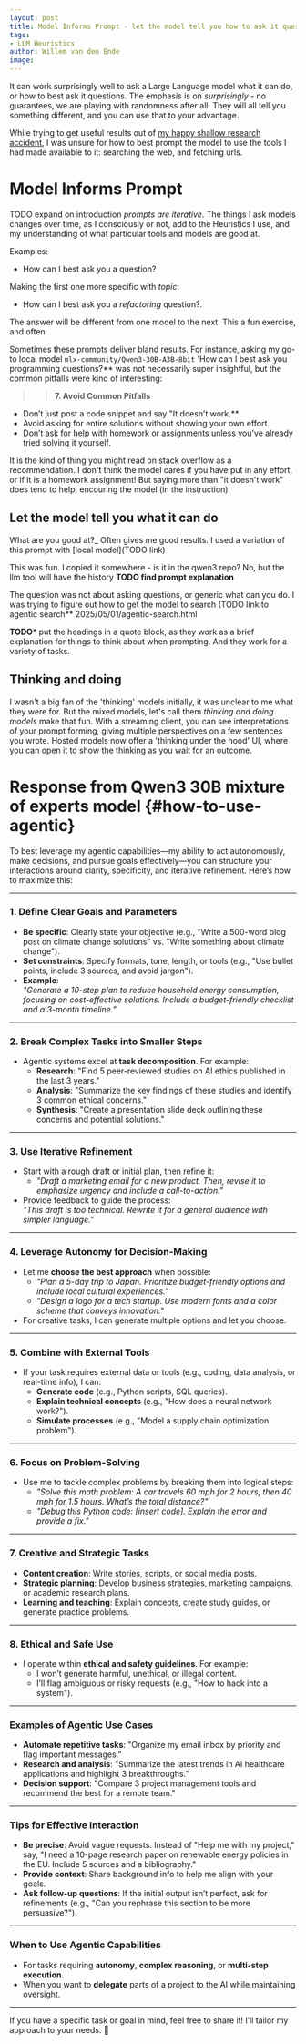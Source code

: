 ```yaml
---
layout: post
title: Model Informs Prompt - let the model tell you how to ask it questions 
tags:
- LLM Heuristics
author: Willem van den Ende
image: 
---
```


It can work surprisingly well to ask a Large Language model what it can do, or how to best ask it questions.
The emphasis is on _surprisingly_ - no guarantees, we are playing with randomness after all. They will all tell you something different, and you can use that to your advantage.

While trying to get useful results out of [my happy shallow research accident](), I was unsure for how to best prompt the model to use the tools I had made available to it: searching the web, and fetching urls.

Model Informs Prompt 
===

TODO expand on introduction *prompts are iterative*. The things I ask models changes over time, as I consciously or not, add to the Heuristics I use, and my understanding of what particular tools and models are good at.

Examples:

* How can I best ask you a question?

Making the first one more specific with *topic*:

- How can I best ask you a *refactoring* question?. 

The answer will be different from one model to the next. This a fun exercise, and often 


Sometimes these prompts deliver bland results. For instance, asking my go-to local model `mlx-community/Qwen3-30B-A3B-8bit` 'How can I best ask you programming questions?** was not necessarily super insightful, but the common pitfalls were kind of interesting:

>> **7. Avoid Common Pitfalls**
   - Don’t just post a code snippet and say "It doesn’t work.**  
   - Avoid asking for entire solutions without showing your own effort.  
   - Don’t ask for help with homework or assignments unless you’ve already tried solving it yourself.

It is the kind of thing you might read on stack overflow as a recommendation. I don't think the model cares if you have put in any effort, or if it is a homework assignment! But saying more than "it doesn't work" does tend to help, encouring the model (in the instruction) 

Let the model tell you what it can do 
------

What are you good at?_ Often gives me good results. I used a variation of this prompt with [local model](TODO link)

This was fun. I copied it somewhere - is it in the qwen3 repo? No, but the llm tool will have the history **TODO find prompt explanation**

The question was not about asking questions, or generic what can you do. I was trying to figure out how to get the model to search (TODO link to agentic search**  2025/05/01/agentic-search.html

**TODO*** put the headings in a quote block, as they work as a brief explanation for things to think about when prompting. And they work for a variety of tasks.

Thinking and doing
---
I wasn't a big fan of the 'thinking' models initially, it was unclear to me what they were for. But the mixed models, let's call them *thinking and doing models* make that fun. With a streaming client, you can see interpretations of your prompt forming, giving multiple perspectives on a few sentences you wrote. Hosted models now offer a 'thinking under the hood' UI, where you can open it to show the thinking as you wait for an outcome.

Response from Qwen3 30B mixture of experts model {#how-to-use-agentic}
===

To best leverage my agentic capabilities—my ability to act autonomously, make decisions, and pursue goals effectively—you can structure your 
interactions around clarity, specificity, and iterative refinement. Here’s how to maximize this:

---

### **1. Define Clear Goals and Parameters**
   - **Be specific**: Clearly state your objective (e.g., "Write a 500-word blog post on climate change solutions" vs. "Write something about climate 
change").
   - **Set constraints**: Specify formats, tone, length, or tools (e.g., "Use bullet points, include 3 sources, and avoid jargon").
   - **Example**:  
     *"Generate a 10-step plan to reduce household energy consumption, focusing on cost-effective solutions. Include a budget-friendly checklist and a 
3-month timeline."*

---

### **2. Break Complex Tasks into Smaller Steps**
   - Agentic systems excel at **task decomposition**. For example:
     - **Research**: "Find 5 peer-reviewed studies on AI ethics published in the last 3 years."
     - **Analysis**: "Summarize the key findings of these studies and identify 3 common ethical concerns."
     - **Synthesis**: "Create a presentation slide deck outlining these concerns and potential solutions."

---

### **3. Use Iterative Refinement**
   - Start with a rough draft or initial plan, then refine it:
     - *"Draft a marketing email for a new product. Then, revise it to emphasize urgency and include a call-to-action."*
   - Provide feedback to guide the process:  
     *"This draft is too technical. Rewrite it for a general audience with simpler language."*

---

### **4. Leverage Autonomy for Decision-Making**
   - Let me **choose the best approach** when possible:
     - *"Plan a 5-day trip to Japan. Prioritize budget-friendly options and include local cultural experiences."*
     - *"Design a logo for a tech startup. Use modern fonts and a color scheme that conveys innovation."*
   - For creative tasks, I can generate multiple options and let you choose.

---

### **5. Combine with External Tools**
   - If your task requires external data or tools (e.g., coding, data analysis, or real-time info), I can:
     - **Generate code** (e.g., Python scripts, SQL queries).
     - **Explain technical concepts** (e.g., "How does a neural network work?").
     - **Simulate processes** (e.g., "Model a supply chain optimization problem").

---

### **6. Focus on Problem-Solving**
   - Use me to tackle complex problems by breaking them into logical steps:
     - *"Solve this math problem: A car travels 60 mph for 2 hours, then 40 mph for 1.5 hours. What’s the total distance?"*
     - *"Debug this Python code: [insert code]. Explain the error and provide a fix."*

---

### **7. Creative and Strategic Tasks**
   - **Content creation**: Write stories, scripts, or social media posts.
   - **Strategic planning**: Develop business strategies, marketing campaigns, or academic research plans.
   - **Learning and teaching**: Explain concepts, create study guides, or generate practice problems.

---

### **8. Ethical and Safe Use**
   - I operate within **ethical and safety guidelines**. For example:
     - I won’t generate harmful, unethical, or illegal content.
     - I’ll flag ambiguous or risky requests (e.g., "How to hack into a system").

---

### **Examples of Agentic Use Cases**
   - **Automate repetitive tasks**: "Organize my email inbox by priority and flag important messages."
   - **Research and analysis**: "Summarize the latest trends in AI healthcare applications and highlight 3 breakthroughs."
   - **Decision support**: "Compare 3 project management tools and recommend the best for a remote team."

---

### **Tips for Effective Interaction**
   - **Be precise**: Avoid vague requests. Instead of "Help me with my project," say, "I need a 10-page research paper on renewable energy policies in 
the EU. Include 5 sources and a bibliography."
   - **Provide context**: Share background info to help me align with your goals.
   - **Ask follow-up questions**: If the initial output isn’t perfect, ask for refinements (e.g., "Can you rephrase this section to be more 
persuasive?").

---

### **When to Use Agentic Capabilities**
   - For tasks requiring **autonomy**, **complex reasoning**, or **multi-step execution**.
   - When you want to **delegate** parts of a project to the AI while maintaining oversight.

---

If you have a specific task or goal in mind, feel free to share it! I’ll tailor my approach to your needs. 🚀
